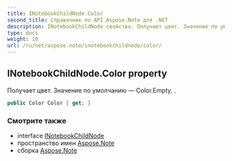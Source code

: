 ```yaml
---
title: INotebookChildNode.Color
second_title: Справочник по API Aspose.Note для .NET
description: INotebookChildNode свойство. Получает цвет. Значение по умолчанию  Color.Empty. .
type: docs
weight: 10
url: /ru/net/aspose.note/inotebookchildnode/color/
---
```

## INotebookChildNode.Color property

Получает цвет. Значение по умолчанию — Color.Empty. .

```csharp
public Color Color { get; }
```

### Смотрите также

* interface [INotebookChildNode](../)
* пространство имен [Aspose.Note](../../inotebookchildnode/)
* сборка [Aspose.Note](../../../)


